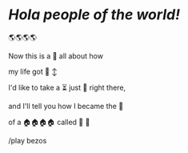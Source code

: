 

# *Hola people of the world!* #
:earth_americas::earth_americas::earth_americas::earth_americas:

Now this is a :green_book: all about how


my life got :arrows_counterclockwise: :arrow_up_down:

I'd like to take a :hourglass_flowing_sand:
just :seat: right there, 

and I'll tell you how I became the :crown:

of a :house::house::house::house: called :bell: :dash:

/play bezos
